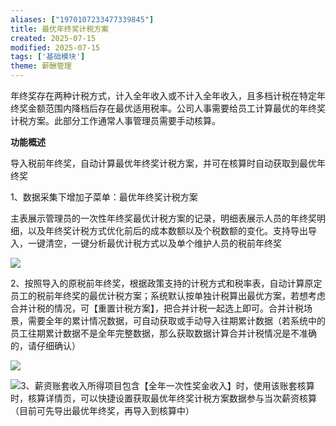 ```yaml
---
aliases: ["1970107233477339845"]
title: 最优年终奖计税方案
created: 2025-07-15
modified: 2025-07-15
tags: ['基础模块']
theme: 薪酬管理
---
```


年终奖存在两种计税方式，计入全年收入或不计入全年收入，且多档计税在特定年终奖金额范围内降档后存在最优适用税率。公司人事需要给员工计算最优的年终奖计税方案。此部分工作通常人事管理员需要手动核算。

**功能概述**

导入税前年终奖，自动计算最优年终奖计税方案，并可在核算时自动获取到最优年终奖

1、数据采集下增加子菜单：最优年终奖计税方案

主表展示管理员的一次性年终奖最优计税方案的记录，明细表展示人员的年终奖明细，以及年终奖计税方式优化前后的成本数额以及个税数额的变化。支持导出导入，一键清空，一键分析最优计税方式以及单个维护人员的税前年终奖

![](7364f35ff55138658238ea9b91c5e36a.jpg)

2、按照导入的原税前年终奖，根据政策支持的计税方式和税率表，自动计算原定员工的税前年终奖的最优计税方案；系统默认按单独计税算出最优方案，若想考虑合并计税的情况，可【重置计税方案】，把合并计税一起选上即可。合并计税场景，需要全年的累计情况数据，可自动获取或手动导入往期累计数据（若系统中的员工往期累计数据不是全年完整数据，那么获取数据计算合并计税情况是不准确的，请仔细确认）

![](48eb98fe5ff2888fb826c3de91fb2ebe.jpg)

![](cdd1be0860483b8355ec9d2413f94756.jpg)3、薪资账套收入所得项目包含【全年一次性奖金收入】时，使用该账套核算时，核算详情页，可以快捷设置获取最优年终奖计税方案数据参与当次薪资核算（目前可先导出最优年终奖，再导入到核算中）